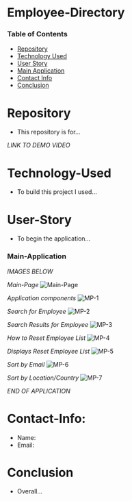 # Employee-Directory

### Table of Contents 

* [Repository](#Repository) 
* [Technology Used](#Technology-Used) 
* [User Story](#User-Story)
* [Main Application](#Main-Application)
* [Contact Info](#Contact-Info)
* [Conclusion](#Conclusion)

# Repository

- This repository is for...

*LINK TO DEMO VIDEO*


# Technology-Used

- To build this project I used...

# User-Story

- To begin the application...


### Main-Application

*IMAGES BELOW*

*Main-Page*
![Main-Page](https://user-images.githubusercontent.com/73864182/118248333-0857e880-b459-11eb-8e5e-c6605896aa91.png)

*Application components*
![MP-1](https://user-images.githubusercontent.com/73864182/118248335-0857e880-b459-11eb-9d2d-84065b20a710.png)

*Search for Employee*
![MP-2](https://user-images.githubusercontent.com/73864182/118248337-08f07f00-b459-11eb-87a5-a2b4cfbaa295.png)

*Search Results for Employee*
![MP-3](https://user-images.githubusercontent.com/73864182/118248338-08f07f00-b459-11eb-9df4-3ce494921eee.png)

*How to Reset Employee List*
![MP-4](https://user-images.githubusercontent.com/73864182/118248321-068e2500-b459-11eb-8f1f-c3eef40e9331.png)

*Displays Reset Employee List*
![MP-5](https://user-images.githubusercontent.com/73864182/118248326-07bf5200-b459-11eb-8936-134684b0a616.png)

*Sort by Email*
![MP-6](https://user-images.githubusercontent.com/73864182/118248329-07bf5200-b459-11eb-971c-7b1aa6540ea6.png)

*Sort by Location/Country*
![MP-7](https://user-images.githubusercontent.com/73864182/118248331-0857e880-b459-11eb-8ae8-cf19ee0b0fb6.png)

*END OF APPLICATION*

# Contact-Info:

- Name: 
- Email: 

# Conclusion

- Overall...
